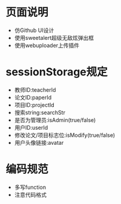 # 页面说明

- 仿Github UI设计
- 使用sweetalert超级无敌炫弹出框
- 使用webuploader上传插件

# sessionStorage规定

- 教师ID:teacherId
- 论文ID:paperId
- 项目ID:projectId
- 搜索string:searchStr
- 是否为管理员:isAdmin(true/false)
- 用户ID:userId
- 修改论文/项目标志位:isModify(true/false)
- 用户头像链接:avatar

# 编码规范

- 多写function
- 注意代码格式
